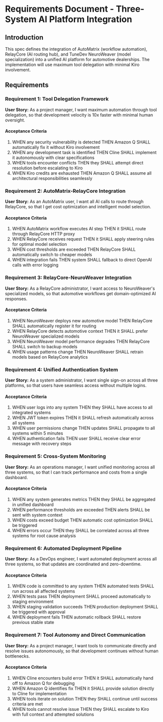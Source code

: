 # Requirements Document - Three-System AI Platform Integration

## Introduction

This spec defines the integration of AutoMatrix (workflow automation), RelayCore (AI routing hub), and TuneDev NeuroWeaver (model specialization) into a unified AI platform for automotive dealerships. The implementation will use maximum tool delegation with minimal Kiro involvement.

## Requirements

### Requirement 1: Tool Delegation Framework

**User Story:** As a project manager, I want maximum automation through tool delegation, so that development velocity is 10x faster with minimal human oversight.

#### Acceptance Criteria

1. WHEN any security vulnerability is detected THEN Amazon Q SHALL automatically fix it without Kiro involvement
2. WHEN any development task is identified THEN Cline SHALL implement it autonomously with clear specifications
3. WHEN tools encounter conflicts THEN they SHALL attempt direct resolution before escalating to Kiro
4. WHEN Kiro credits are exhausted THEN Amazon Q SHALL assume all architectural responsibilities seamlessly

### Requirement 2: AutoMatrix-RelayCore Integration

**User Story:** As an AutoMatrix user, I want all AI calls to route through RelayCore, so that I get cost optimization and intelligent model selection.

#### Acceptance Criteria

1. WHEN AutoMatrix workflow executes AI step THEN it SHALL route through RelayCore HTTP proxy
2. WHEN RelayCore receives request THEN it SHALL apply steering rules for optimal model selection
3. WHEN cost thresholds are exceeded THEN RelayCore SHALL automatically switch to cheaper models
4. WHEN integration fails THEN system SHALL fallback to direct OpenAI calls with error logging

### Requirement 3: RelayCore-NeuroWeaver Integration

**User Story:** As a RelayCore administrator, I want access to NeuroWeaver's specialized models, so that automotive workflows get domain-optimized AI responses.

#### Acceptance Criteria

1. WHEN NeuroWeaver deploys new automotive model THEN RelayCore SHALL automatically register it for routing
2. WHEN RelayCore detects automotive context THEN it SHALL prefer NeuroWeaver specialized models
3. WHEN NeuroWeaver model performance degrades THEN RelayCore SHALL switch to backup models
4. WHEN usage patterns change THEN NeuroWeaver SHALL retrain models based on RelayCore analytics

### Requirement 4: Unified Authentication System

**User Story:** As a system administrator, I want single sign-on across all three platforms, so that users have seamless access without multiple logins.

#### Acceptance Criteria

1. WHEN user logs into any system THEN they SHALL have access to all integrated systems
2. WHEN JWT token expires THEN it SHALL refresh automatically across all systems
3. WHEN user permissions change THEN updates SHALL propagate to all systems within 5 minutes
4. WHEN authentication fails THEN user SHALL receive clear error message with recovery steps

### Requirement 5: Cross-System Monitoring

**User Story:** As an operations manager, I want unified monitoring across all three systems, so that I can track performance and costs from a single dashboard.

#### Acceptance Criteria

1. WHEN any system generates metrics THEN they SHALL be aggregated in unified dashboard
2. WHEN performance thresholds are exceeded THEN alerts SHALL be sent with system context
3. WHEN costs exceed budget THEN automatic cost optimization SHALL be triggered
4. WHEN errors occur THEN they SHALL be correlated across all three systems for root cause analysis

### Requirement 6: Automated Deployment Pipeline

**User Story:** As a DevOps engineer, I want automated deployment across all three systems, so that updates are coordinated and zero-downtime.

#### Acceptance Criteria

1. WHEN code is committed to any system THEN automated tests SHALL run across all affected systems
2. WHEN tests pass THEN deployment SHALL proceed automatically to staging environment
3. WHEN staging validation succeeds THEN production deployment SHALL be triggered with approval
4. WHEN deployment fails THEN automatic rollback SHALL restore previous stable state

### Requirement 7: Tool Autonomy and Direct Communication

**User Story:** As a project manager, I want tools to communicate directly and resolve issues autonomously, so that development continues without human bottlenecks.

#### Acceptance Criteria

1. WHEN Cline encounters build error THEN it SHALL automatically hand off to Amazon Q for debugging
2. WHEN Amazon Q identifies fix THEN it SHALL provide solution directly to Cline for implementation
3. WHEN tools iterate on solution THEN they SHALL continue until success criteria are met
4. WHEN tools cannot resolve issue THEN they SHALL escalate to Kiro with full context and attempted solutions